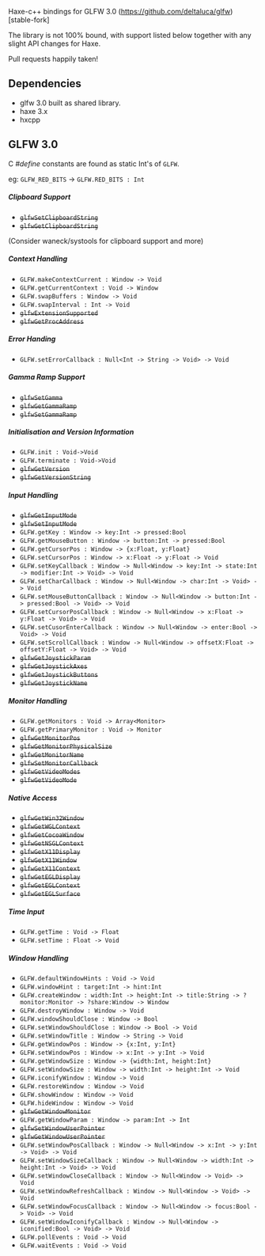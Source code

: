 Haxe-c++ bindings for GLFW 3.0 (https://github.com/deltaluca/glfw) [stable-fork]

The library is not 100% bound, with support listed below together with any slight API changes for Haxe.

Pull requests happily taken!

Dependencies
--

* glfw 3.0 built as shared library.
* haxe 3.x
* hxcpp

GLFW 3.0
--

C *#define* constants are found as static Int's of ```GLFW```.

eg: ```GLFW_RED_BITS``` -> ```GLFW.RED_BITS : Int```

##### Clipboard Support
* ~~```glfwSetClipboardString```~~
* ~~```glfwGetClipboardString```~~

(Consider waneck/systools for clipboard support and more)

##### Context Handling
* ```GLFW.makeContextCurrent : Window -> Void```
* ```GLFW.getCurrentContext : Void -> Window```
* ```GLFW.swapBuffers : Window -> Void```
* ```GLFW.swapInterval : Int -> Void```
* ~~```glfwExtensionSupported```~~
* ~~```glfwGetProcAddress```~~

##### Error Handing
* ```GLFW.setErrorCallback : Null<Int -> String -> Void> -> Void```

##### Gamma Ramp Support
* ~~```glfwSetGamma```~~
* ~~```glfwGetGammaRamp```~~
* ~~```glfwSetGammaRamp```~~

##### Initialisation and Version Information
* ```GLFW.init : Void->Void```
* ```GLFW.terminate : Void->Void```
* ~~```glfwGetVersion```~~
* ~~```glfwGetVersionString```~~

##### Input Handling
* ~~```glfwGetInputMode```~~
* ~~```glfwSetInputMode```~~
* ```GLFW.getKey : Window -> key:Int -> pressed:Bool```
* ```GLFW.getMouseButton : Window -> button:Int -> pressed:Bool```
* ```GLFW.getCursorPos : Window -> {x:Float, y:Float}```
* ```GLFW.setCursorPos : Window -> x:Float -> y:Float -> Void```
* ```GLFW.setKeyCallback : Window -> Null<Window -> key:Int -> state:Int -> modifier:Int -> Void> -> Void```
* ```GLFW.setCharCallback : Window -> Null<Window -> char:Int -> Void> -> Void```
* ```GLFW.setMouseButtonCallback : Window -> Null<Window -> button:Int -> pressed:Bool -> Void> -> Void```
* ```GLFW.setCursorPosCallback : Window -> Null<Window -> x:Float -> y:Float -> Void> -> Void```
* ```GLFW.setCusorEnterCallback : Window -> Null<Window -> enter:Bool -> Void> -> Void```
* ```GLFW.setScrollCallback : Window -> Null<Window -> offsetX:Float -> offsetY:Float -> Void> -> Void```
* ~~```glfwGetJoystickParam```~~
* ~~```glfwGetJoystickAxes```~~
* ~~```glfwGetJoystickButtons```~~
* ~~```glfwGetJoystickName```~~

##### Monitor Handling
* ```GLFW.getMonitors : Void -> Array<Monitor>```
* ```GLFW.getPrimaryMonitor : Void -> Monitor```
* ~~```glfwGetMonitorPos```~~
* ~~```glfwGetMonitorPhysicalSize```~~
* ~~```glfwGetMonitorName```~~
* ~~```glfwSetMonitorCallback```~~
* ~~```glfwGetVideoModes```~~
* ~~```glfwGetVideoMode```~~

##### Native Access
* ~~```glfwGetWin32Window```~~
* ~~```glfwGetWGLContext```~~
* ~~```glfwGetCocoaWindow```~~
* ~~```glfwGetNSGLContext```~~
* ~~```glfwGetX11Display```~~
* ~~```glfwGetX11Window```~~
* ~~```glfwGetX11Context```~~
* ~~```glfwGetEGLDisplay```~~
* ~~```glfwGetEGLContext```~~
* ~~```glfwGetEGLSurface```~~

##### Time Input
* ```GLFW.getTime : Void -> Float```
* ```GLFW.setTime : Float -> Void```

##### Window Handling
* ```GLFW.defaultWindowHints : Void -> Void```
* ```GLFW.windowHint : target:Int -> hint:Int```
* ```GLFW.createWindow : width:Int -> height:Int -> title:String -> ?monitor:Monitor -> ?share:Window -> Window```
* ```GLFW.destroyWindow : Window -> Void```
* ```GLFW.windowShouldClose : Window -> Bool```
* ```GLFW.setWindowShouldClose : Window -> Bool -> Void```
* ```GLFW.setWindowTitle : Window -> String -> Void```
* ```GLFW.getWindowPos : Window -> {x:Int, y:Int}```
* ```GLFW.setWindowPos : Window -> x:Int -> y:Int -> Void```
* ```GLFW.getWindowSize : Window -> {width:Int, height:Int}```
* ```GLFW.setWindowSize : Window -> width:Int -> height:Int -> Void```
* ```GLFW.iconifyWindow : Window -> Void```
* ```GLFW.restoreWindow : Window -> Void```
* ```GLFW.showWindow : Window -> Void```
* ```GLFW.hideWindow : Window -> Void```
* ~~```glfwGetWindowMonitor```~~
* ```GLFW.getWindowParam : Window -> param:Int -> Int```
* ~~```glfwSetWindowUserPointer```~~
* ~~```glfwGetWindowUserPointer```~~
* ```GLFW.setWindowPosCallback : Window -> Null<Window -> x:Int -> y:Int -> Void> -> Void```
* ```GLFW.setWindowSizeCallback : Window -> Null<Window -> width:Int -> height:Int -> Void> -> Void```
* ```GLFW.setWindowCloseCallback : Window -> Null<Window -> Void> -> Void```
* ```GLFW.setWindowRefreshCallback : Window -> Null<Window -> Void> -> Void```
* ```GLFW.setWindowFocusCallback : Window -> Null<Window -> focus:Bool -> Void> -> Void```
* ```GLFW.setWindowIconifyCallback : Window -> Null<Window -> iconified:Bool -> Void> -> Void```
* ```GLFW.pollEvents : Void -> Void```
* ```GLFW.waitEvents : Void -> Void```

